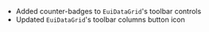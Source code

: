 - Added counter-badges to `EuiDataGrid`'s toolbar controls
- Updated `EuiDataGrid`'s toolbar columns button icon
